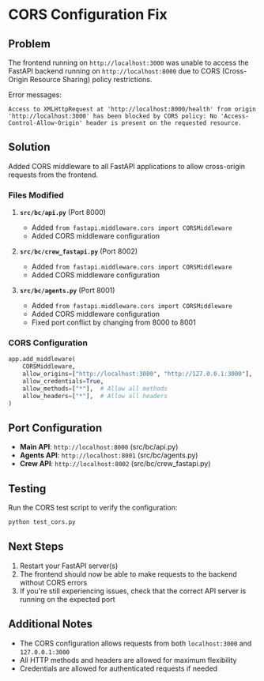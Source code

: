 # CORS Configuration Fix

## Problem
The frontend running on `http://localhost:3000` was unable to access the FastAPI backend running on `http://localhost:8000` due to CORS (Cross-Origin Resource Sharing) policy restrictions.

Error messages:
```
Access to XMLHttpRequest at 'http://localhost:8000/health' from origin 'http://localhost:3000' has been blocked by CORS policy: No 'Access-Control-Allow-Origin' header is present on the requested resource.
```

## Solution
Added CORS middleware to all FastAPI applications to allow cross-origin requests from the frontend.

### Files Modified

1. **`src/bc/api.py`** (Port 8000)
   - Added `from fastapi.middleware.cors import CORSMiddleware`
   - Added CORS middleware configuration

2. **`src/bc/crew_fastapi.py`** (Port 8002)
   - Added `from fastapi.middleware.cors import CORSMiddleware`
   - Added CORS middleware configuration

3. **`src/bc/agents.py`** (Port 8001)
   - Added `from fastapi.middleware.cors import CORSMiddleware`
   - Added CORS middleware configuration
   - Fixed port conflict by changing from 8000 to 8001

### CORS Configuration
```python
app.add_middleware(
    CORSMiddleware,
    allow_origins=["http://localhost:3000", "http://127.0.0.1:3000"],  # Frontend origins
    allow_credentials=True,
    allow_methods=["*"],  # Allow all methods
    allow_headers=["*"],  # Allow all headers
)
```

## Port Configuration
- **Main API**: `http://localhost:8000` (src/bc/api.py)
- **Agents API**: `http://localhost:8001` (src/bc/agents.py)
- **Crew API**: `http://localhost:8002` (src/bc/crew_fastapi.py)

## Testing
Run the CORS test script to verify the configuration:
```bash
python test_cors.py
```

## Next Steps
1. Restart your FastAPI server(s)
2. The frontend should now be able to make requests to the backend without CORS errors
3. If you're still experiencing issues, check that the correct API server is running on the expected port

## Additional Notes
- The CORS configuration allows requests from both `localhost:3000` and `127.0.0.1:3000`
- All HTTP methods and headers are allowed for maximum flexibility
- Credentials are allowed for authenticated requests if needed 